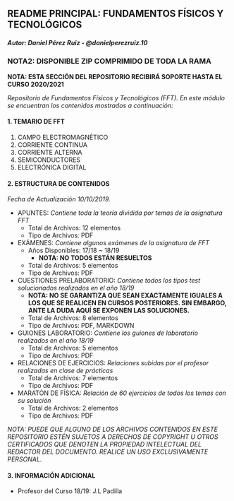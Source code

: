 ## README PRINCIPAL: FUNDAMENTOS FÍSICOS Y TECNOLÓGICOS

##### Autor: *Daniel Pérez Ruiz - @danielperezruiz.10*

### NOTA2: DISPONIBLE ZIP COMPRIMIDO DE TODA LA RAMA

**NOTA: ESTA SECCIÓN DEL REPOSITORIO RECIBIRÁ SOPORTE HASTA EL CURSO 2020/2021**

*Repositorio de Fundamentos Físicos y Tecnológicos (FFT). En este módulo se encuentran los contenidos mostrados a continuación:*

#### 1. TEMARIO DE FFT

1. CAMPO ELECTROMAGNÉTICO
2. CORRIENTE CONTINUA
3. CORRIENTE ALTERNA
4. SEMICONDUCTORES
5. ELECTRÓNICA DIGITAL

#### 2. ESTRUCTURA DE CONTENIDOS

*Fecha de Actualización 10/10/2019.*

* APUNTES: *Contiene toda la teoría dividida por temas de la asignatura FFT*
  * Total de Archivos: 12 elementos
  * Tipo de Archivos: PDF
* EXÁMENES: *Contiene algunos exámenes de la asignatura de FFT*
  * Años Disponibles: 17/18 ~ 18/19
    * **NOTA: NO TODOS ESTÁN RESUELTOS**
  * Total de Archivos: 5 elementos
  * Tipo de Archivos: PDF
* CUESTIONES PRELABORATORIO: *Contiene todos los tipos test solucionados realizados en el año 18/19*
  * **NOTA: NO SE GARANTIZA QUE SEAN EXACTAMENTE IGUALES A LOS QUE SE REALICEN EN CURSOS POSTERIORES. SIN EMBARGO, ANTE LA DUDA AQUÍ SE EXPONEN LAS SOLUCIONES.**
  * Total de Archivos: 8 elementos
  * Tipo de Archivos: PDF, MARKDOWN
* GUIONES LABORATORIO: *Contiene los guiones de laboratorio realizados en el año 18/19*
  * Total de Archivos: 5 elementos
  * Tipo de Archivos: PDF
* RELACIONES DE EJERCICIOS: *Relaciones subidas por el profesor realizadas en clase de prácticas*
  * Total de Archivos: 7 elementos
  * Tipo de Archivos: PDF
* MARATÓN DE FÍSICA: *Relación de 60 ejercicios de todos los temas con su solución*
  * Total de Archivos: 2 elementos
  * Tipo de Archivos: PDF

*NOTA: PUEDE QUE ALGUNO DE LOS ARCHIVOS CONTENIDOS EN ESTE REPOSITORIO ESTÉN SUJETOS A DERECHOS DE COPYRIGHT U OTROS CERTIFICADOS QUE DENOTEN LA PROPIEDAD INTELECTUAL DEL REDACTOR DEL DOCUMENTO. REALICE UN USO EXCLUSIVAMENTE PERSONAL.*

#### 3. INFORMACIÓN ADICIONAL

* Profesor del Curso 18/19: J.L Padilla